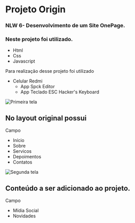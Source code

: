 # Projeto Origin 


### NLW 6- Desenvolvimento de um Site OnePage.  

### Neste projeto foi utilizado.
- Html 
- Css 
- Javascript

 Para realização desse projeto foi utilizado
 
  - Celular Redmi <br>
    - App Spck Editor <br>
    - App Teclado ESC Hacker's Keyboard <br>
   
   

![Primeira tela]( https://github.com/PaulaSena/projOrigin/blob/main/GIF-210625_154431.gif?raw=true "Ferramentas Utilizadas")

 

## No layout original possui

Campo 
-  Início
-  Sobre
-  Servicos
-  Depoimentos
-  Contatos

![Segunda tela](https://github.com/PaulaSena/projOrigin/blob/ea624fc6527e747445f7ceb83bf1cbc5a0b4ace3/GIF-210625_130500.gif?raw=true "Home")

## Conteúdo a ser adicionado ao projeto.

Campo
- Mídia Social
- Novidades

 

